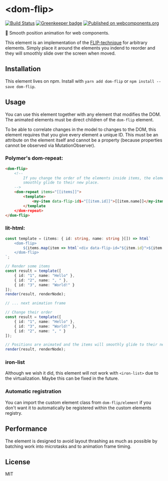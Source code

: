 # \<dom-flip\>

[![Build Status](https://travis-ci.org/NeoLegends/dom-flip.svg?branch=master)](https://travis-ci.org/NeoLegends/dom-flip)
[![Greenkeeper badge](https://badges.greenkeeper.io/Festify/dom-flip.svg)](https://greenkeeper.io/)
[![Published on webcomponents.org](https://img.shields.io/badge/webcomponents.org-published-blue.svg)](https://www.webcomponents.org/element/Festify/dom-flip)

🔀 Smooth position animation for web components.

This element is an implementation of the [FLIP-technique](https://aerotwist.com/blog/flip-your-animations/) for arbitrary elements. Simply place it around the elements you indend to reorder and they will smoothly slide over the screen when moved.

## Installation
This element lives on npm. Install with `yarn add dom-flip` or `npm install --save dom-flip`.

## Usage
You can use this element together with any element that modifies the DOM. The animated elements must be direct children of the `dom-flip` element.

To be able to correlate changes in the model to changes to the DOM, this element requires that you give every element a unique ID. This must be an attribute on the element itself and cannot be a property (because properties cannot be observed via MutationObserver).

### Polymer's dom-repeat:
```html
<dom-flip>
    <!--
        If you change the order of the elements inside items, the elements will
        smoothly glide to their new place.
    -->
    <dom-repeat items="[[items]]">
        <template>
            <my-item data-flip-id$="[[item.id]]">[[item.name]]</my-item>
        </template
    </dom-repeat>
</dom-flip>
```

### lit-html:
```ts
const template = (items: { id: string, name: string }[]) => html`
    <dom-flip>
        ${items.map(item => html`<div data-flip-id="${item.id}">${item.name}</div>`)}
    </dom-flip>
`;

// Render some items
const result = template([
    { id: "1", name: "Hello" },
    { id: "2", name: ", " },
    { id: "3", name: "World!" }
]);
render(result, renderNode);

// ... next animation frame

// Change their order
const result = template([
    { id: "1", name: "Hello" },
    { id: "3", name: "World!" },
    { id: "2", name: ", " }
]);

// Positions are animated and the items will smoothly glide to their new place
render(result, renderNode);
```

### iron-list
Although we wish it did, this element will not work with `<iron-list>` due to the virtualization. Maybe this can be fixed in the future.

### Automatic registration
You can import the custom element class from `dom-flip/element` if you don't want it to automatically be registered within the custom elements registry.

## Performance
The element is designed to avoid layout thrashing as much as possible by batching work into microtasks and to animation frame timing.

## License
MIT